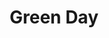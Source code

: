 ---
title: "Green Day"
summary: "Green Day: Rock Band is a 2010 rhythm game developed by Harmonix and published by MTV Games. It is the fifth major console release in the Rock Band music video game series and it allows players to simulate rock music by using controllers shaped like musical instruments. The game's setlist consists of songs by American rock band Green Day. Rock Band features virtual depictions of the three band members performing the songs in new venues designed for the game.
The game incorporates existing Green Day songs already released for the Rock Band series as downloadable content, and allows players to export its full track list to the other Rock Band game titles except The Beatles: Rock Band. A free playable demo for the game was made available on May 25, 2010 for the Xbox Live Marketplace and on May 27, 2010 for the PlayStation Network. The demo features full, playable versions of two songs from the game, \"Welcome to Paradise\" and \"Boulevard of Broken Dreams\"."
image: "green-day.jpg"
apple_music_artist_url: "https://music.apple.com/gb/artist/green-day/954266"
wikipedia_url: "https://en.wikipedia.org/wiki/Green_Day:_Rock_Band"
---